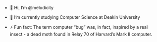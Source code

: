 - 👋 Hi, I’m @melodicity
<!--- 👀 I’m interested in ... -->
- 🌱 I’m currently studying Computer Science at Deakin University
<!--- 💞️ I’m looking to collaborate on ... -->
<!--- 📫 How to reach me ... -->
- ⚡ Fun fact: The term computer “bug” was, in fact, inspired by a real insect - a dead moth found in Relay 70 of Harvard’s Mark II computer.

<!---
melodicity/melodicity is a ✨ special ✨ repository because its `README.md` (this file) appears on your GitHub profile.
You can click the Preview link to take a look at your changes.
--->
